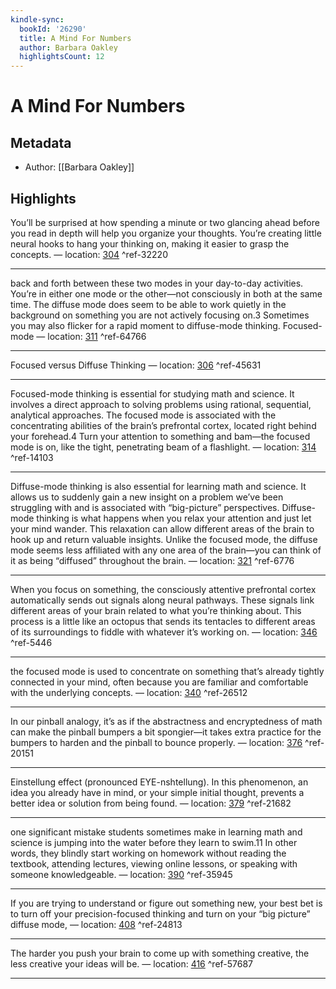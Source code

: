 ```yaml
---
kindle-sync:
  bookId: '26290'
  title: A Mind For Numbers
  author: Barbara Oakley
  highlightsCount: 12
---
```

# A Mind For Numbers
## Metadata
* Author: [[Barbara Oakley]]

## Highlights
You’ll be surprised at how spending a minute or two glancing ahead before you read in depth will help you organize your thoughts. You’re creating little neural hooks to hang your thinking on, making it easier to grasp the concepts. — location: [304]() ^ref-32220

---
back and forth between these two modes in your day-to-day activities. You’re in either one mode or the other—not consciously in both at the same time. The diffuse mode does seem to be able to work quietly in the background on something you are not actively focusing on.3 Sometimes you may also flicker for a rapid moment to diffuse-mode thinking. Focused-mode — location: [311]() ^ref-64766

---
Focused versus Diffuse Thinking — location: [306]() ^ref-45631

---
Focused-mode thinking is essential for studying math and science. It involves a direct approach to solving problems using rational, sequential, analytical approaches. The focused mode is associated with the concentrating abilities of the brain’s prefrontal cortex, located right behind your forehead.4 Turn your attention to something and bam—the focused mode is on, like the tight, penetrating beam of a flashlight. — location: [314]() ^ref-14103

---
Diffuse-mode thinking is also essential for learning math and science. It allows us to suddenly gain a new insight on a problem we’ve been struggling with and is associated with “big-picture” perspectives. Diffuse-mode thinking is what happens when you relax your attention and just let your mind wander. This relaxation can allow different areas of the brain to hook up and return valuable insights. Unlike the focused mode, the diffuse mode seems less affiliated with any one area of the brain—you can think of it as being “diffused” throughout the brain. — location: [321]() ^ref-6776

---
When you focus on something, the consciously attentive prefrontal cortex automatically sends out signals along neural pathways. These signals link different areas of your brain related to what you’re thinking about. This process is a little like an octopus that sends its tentacles to different areas of its surroundings to fiddle with whatever it’s working on. — location: [346]() ^ref-5446

---
the focused mode is used to concentrate on something that’s already tightly connected in your mind, often because you are familiar and comfortable with the underlying concepts. — location: [340]() ^ref-26512

---
In our pinball analogy, it’s as if the abstractness and encryptedness of math can make the pinball bumpers a bit spongier—it takes extra practice for the bumpers to harden and the pinball to bounce properly. — location: [376]() ^ref-20151

---
Einstellung effect (pronounced EYE-nshtellung). In this phenomenon, an idea you already have in mind, or your simple initial thought, prevents a better idea or solution from being found. — location: [379]() ^ref-21682

---
one significant mistake students sometimes make in learning math and science is jumping into the water before they learn to swim.11 In other words, they blindly start working on homework without reading the textbook, attending lectures, viewing online lessons, or speaking with someone knowledgeable. — location: [390]() ^ref-35945

---
If you are trying to understand or figure out something new, your best bet is to turn off your precision-focused thinking and turn on your “big picture” diffuse mode, — location: [408]() ^ref-24813

---
The harder you push your brain to come up with something creative, the less creative your ideas will be. — location: [416]() ^ref-57687

---
